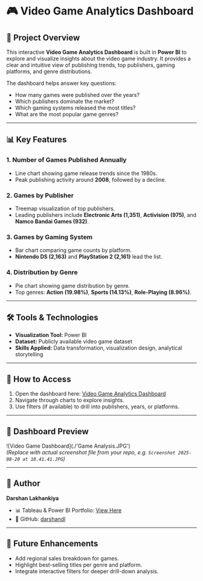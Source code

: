 # 🎮 Video Game Analytics Dashboard  


## 📌 Project Overview  
This interactive **Video Game Analytics Dashboard** is built in **Power BI** to explore and visualize insights about the video game industry. It provides a clear and intuitive view of publishing trends, top publishers, gaming platforms, and genre distributions.  

The dashboard helps answer key questions:  
- How many games were published over the years?  
- Which publishers dominate the market?  
- Which gaming systems released the most titles?  
- What are the most popular game genres?  

---

## 📊 Key Features  

### 1. **Number of Games Published Annually**  
- Line chart showing game release trends since the 1980s.  
- Peak publishing activity around **2008**, followed by a decline.  

### 2. **Games by Publisher**  
- Treemap visualization of top publishers.  
- Leading publishers include **Electronic Arts (1,351)**, **Activision (975)**, and **Namco Bandai Games (932)**.  

### 3. **Games by Gaming System**  
- Bar chart comparing game counts by platform.  
- **Nintendo DS (2,163)** and **PlayStation 2 (2,161)** lead the list.  

### 4. **Distribution by Genre**  
- Pie chart showing game distribution by genre.  
- Top genres: **Action (19.98%)**, **Sports (14.13%)**, **Role-Playing (8.96%)**.  

---

## 🛠 Tools & Technologies  
- **Visualization Tool:** Power BI  
- **Dataset:** Publicly available video game dataset  
- **Skills Applied:** Data transformation, visualization design, analytical storytelling  

---

## 🚀 How to Access  
1. Open the dashboard here: [Video Game Analytics Dashboard](https://public.tableau.com/app/profile/darshan.lakhankiya/viz/video_game_dashboard_17556456255090/Dashboard2)  
2. Navigate through charts to explore insights.  
3. Use filters (if available) to drill into publishers, years, or platforms.  

---

## 📸 Dashboard Preview  

![Video Game Dashboard](./'Game Analysis.JPG')  
*(Replace with actual screenshot file from your repo, e.g. `Screenshot 2025-08-20 at 18.41.41.JPG`)*  

---

## 👤 Author  
**Darshan Lakhankiya**  
- 📊 Tableau & Power BI Portfolio: [View Here](https://public.tableau.com/app/profile/darshan.lakhankiya/vizzes)  
- 💼 GitHub: [darshandl](https://github.com/darshandl)  

---

## 📌 Future Enhancements  
- Add regional sales breakdown for games.  
- Highlight best-selling titles per genre and platform.  
- Integrate interactive filters for deeper drill-down analysis.  
